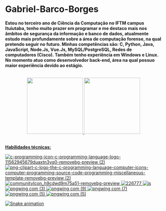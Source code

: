 # Gabriel-Barco-Borges

__Estou no terceiro ano de Ciência da Computação no IFTM campus Ituiutaba, tenho muito prazer em programar e me destaco mais nos âmbitos de segurança da informação e banco de dados, atualmente estudo mais profundamente sobre a área de computação forense, na qual pretendo seguir no futuro.
Minhas competências são: C, Python, Java, JavaScript, Node.Js, Vue.Js, MySQL/PostgreSQL, Redes de computadores (Cisco). Também tenho experiência em Windows e Linux.
No momento atuo como desenvolvedor back-end, área na qual possuo maior experiência devido ao estágio.__

<br> 
<div align="center">
  <a href="https://github.com/gabbarco">
  <img height="180em" src="https://github-readme-stats-git-masterrstaa-rickstaa.vercel.app/api?username=gabbarco&&show_icons=true&theme=dark"/>
  <img height="180em" src="https://github-readme-stats-git-masterrstaa-rickstaa.vercel.app/api/top-langs/?username=gabbarco&layout=compact&langs_count=7&theme=dark"/>
</div>

<br>
 
__Habilidades técnicas:__

![c-programming-icon-c-programming-language-logo-11562945679duaxtn3yq0-removebg-preview (2)](https://user-images.githubusercontent.com/82094727/184706522-1e146aee-e583-4a12-b40f-3291b52c1e77.png)
![png-clipart-c-logo-the-c-programming-language-computer-icons-computer-programming-source-code-programming-miscellaneous-template-removebg-preview (2)](https://user-images.githubusercontent.com/82094727/184707163-636e26af-68ed-4c74-bb28-fae67f7a652a.png)
![communityIcon_h9cdwd9m75a51-removebg-preview](https://user-images.githubusercontent.com/82094727/184707583-3b322cdc-771b-4f97-9780-99103b26c7ea.png)
![226777](https://user-images.githubusercontent.com/82094727/184707731-88e32706-18a3-4d70-9dac-670a5a42c940.png)
![js](https://user-images.githubusercontent.com/82094727/226415652-13d4e094-935e-44a5-b3b2-7d31b3536743.png)
![pngwing com (3)](https://user-images.githubusercontent.com/82094727/226418582-b4e9aeb1-272d-4b9d-aea7-77e1826bd0e5.png)
![pngwing com (9)](https://user-images.githubusercontent.com/82094727/226420063-03960793-5932-471a-8dc5-8e0b4e3074d0.png)
![pngwing com (7)](https://user-images.githubusercontent.com/82094727/202776790-507e926c-de69-412c-a74b-1e3dc3b8643a.png)
![pngwing com (5)](https://user-images.githubusercontent.com/82094727/226418915-ca35616f-d7f4-4f3a-bc98-f1c919f57354.png)
![pngwing com (5)](https://user-images.githubusercontent.com/82094727/198166677-e1b992dc-62a7-440c-b8b4-51c9e16252e1.png)





![Snake animation](https://github.com/gabbarco/gabbarco/blob/output/github-contribution-grid-snake.svg)
